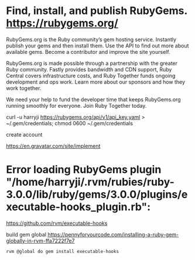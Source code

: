 # Find, install, and publish RubyGems.  https://rubygems.org/

 
RubyGems.org is the Ruby community’s gem hosting service. Instantly publish your gems and then install them. Use the API to find out more about available gems. Become a contributor and improve the site yourself.

RubyGems.org is made possible through a partnership with the greater Ruby community. Fastly provides bandwidth and CDN support, Ruby Central covers infrastructure costs, and Ruby Together funds ongoing development and ops work. Learn more about our sponsors and how they work together.

We need your help to fund the developer time that keeps RubyGems.org running smoothly for everyone. Join Ruby Together today.

curl -u harryji https://rubygems.org/api/v1/api_key.yaml > ~/.gem/credentials; chmod 0600 ~/.gem/credentials

create account

https://en.gravatar.com/site/implement



# Error loading RubyGems plugin "/home/harryji/.rvm/rubies/ruby-3.0.0/lib/ruby/gems/3.0.0/plugins/executable-hooks_plugin.rb": 


https://github.com/rvm/executable-hooks

build gem global 
https://pennyforyourcode.com/installing-a-ruby-gem-globally-in-rvm-ffa7222f7e7
``` 
rvm @global do gem install executable-hooks 
```
